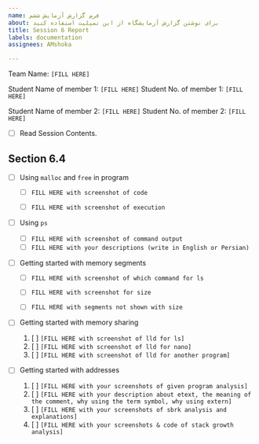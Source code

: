 ```yaml
---
name: فرم گزارش آزمایش ششم
about: برای نوشتن گزارش آزمایشگاه از این تمپلیت استفاده کنید
title: Session 6 Report
labels: documentation
assignees: AMshoka

---
```


Team Name: `[FILL HERE]`

Student Name of member 1: `[FILL HERE]`
Student No. of member 1: `[FILL HERE]`

Student Name of member 2: `[FILL HERE]`
Student No. of member 2: `[FILL HERE]`

- [ ] Read Session Contents.

## Section 6.4

- [ ] Using `malloc` and `free` in program
    - [ ] `FILL HERE with screenshot of code`
    - [ ] `FILL HERE with screenshot of execution`

    
- [ ]  Using `ps`
    - [ ] `FILL HERE with screenshot of command output`
    - [ ] `FILL HERE with your descriptions (write in English or Persian)`

- [ ]  Getting started with memory segments
    - [ ] `FILL HERE with screenshot of which command for ls`
    - [ ]  `FILL HERE with screenshot for size`
    - [ ]  `FILL HERE with segments not shown with size`
    

- [ ] Getting started with memory sharing
    1. [ ] `[FILL HERE with screenshot of lld for ls]`
    1. [ ] `[FILL HERE with screenshot of lld for nano]`
    1. [ ] `[FILL HERE with screenshot of lld for another program]`

- [ ] Getting started with addresses

    1. [ ] `[FILL HERE with your screenshots of given program analysis]`
    1. [ ] `[FILL HERE with your description about etext, the meaning of the comment, why using the term symbol, why using extern]`
    1. [ ] `[FILL HERE with your screenshots of sbrk analysis and explanations]`
    1. [ ] `[FILL HERE with your screenshots & code of stack growth analysis]`

